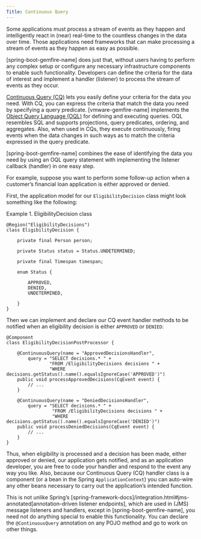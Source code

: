 ```yaml
---
Title: Continuous Query
---
```



<!-- 
 Copyright (c) VMware, Inc. 2022. All rights reserved.
 Licensed to the Apache Software Foundation (ASF) under one or more contributor license
 agreements. See the NOTICE file distributed with this work for additional information regarding
 copyright ownership. The ASF licenses this file to You under the Apache License, Version 2.0 (the
 "License"); you may not use this file except in compliance with the License. You may obtain a
 copy of the License at
 
 http://www.apache.org/licenses/LICENSE-2.0
 
 Unless required by applicable law or agreed to in writing, software distributed under the License
 is distributed on an "AS IS" BASIS, WITHOUT WARRANTIES OR CONDITIONS OF ANY KIND, either express
 or implied. See the License for the specific language governing permissions and limitations under
 the License.
-->


Some applications must process a stream of events as they happen and
intelligently react in (near) real-time to the countless changes in the
data over time. Those applications need frameworks that can make
processing a stream of events as they happen as easy as possible.





[spring-boot-gemfire-name] does just that, without users
having to perform any complex setup or configure any necessary
infrastructure components to enable such functionality. Developers can
define the criteria for the data of interest and implement a handler
(listener) to process the stream of events as they occur.





[Continuous Query (CQ)](https://docs.vmware.com/en/VMware-GemFire/9.15/gf/developing-continuous_querying-chapter_overview.html) lets you easily define your criteria for the data you need.
With CQ, you can express the criteria that match the data you need by
specifying a query predicate. [vmware-gemfire-name] implements the
[Object Query Language (OQL)](https://docs.vmware.com/en/VMware-GemFire/9.15/gf/developing-querying_basics-query_basics.html) for defining and executing queries. OQL resembles
SQL and supports projections, query predicates, ordering, and
aggregates. Also, when used in CQs, they execute continuously, firing
events when the data changes in such ways as to match the criteria
expressed in the query predicate.





[spring-boot-gemfire-name] combines the ease of identifying
the data you need by using an OQL query statement with implementing the
listener callback (handler) in one easy step.





For example, suppose you want to perform some follow-up action when a
customer’s financial loan application is either approved or denied.





First, the application model for our `EligibilityDecision` class might
look something like the following:







Example 1. EligibilityDecision class









``` highlight
@Region("EligibilityDecisions")
class EligibilityDecision {

    private final Person person;

    private Status status = Status.UNDETERMINED;

    private final Timespan timespan;

    enum Status {

        APPROVED,
        DENIED,
        UNDETERMINED,

    }
}
```











Then we can implement and declare our CQ event handler methods to be
notified when an eligibility decision is either `APPROVED` or `DENIED`:











``` highlight
@Component
class EligibilityDecisionPostProcessor {

    @ContinuousQuery(name = "ApprovedDecisionsHandler",
        query = "SELECT decisions.* " + 
                "FROM /EligibilityDecisions decisions " + 
                "WHERE decisions.getStatus().name().equalsIgnoreCase('APPROVED')")
    public void processApprovedDecisions(CqEvent event) {
        // ...
    }

    @ContinuousQuery(name = "DeniedDecisionsHandler",
        query = "SELECT decisions.* " +
                 "FROM /EligibilityDecisions decisions " +
                 "WHERE decisions.getStatus().name().equalsIgnoreCase('DENIED')")
    public void processDeniedDecisions(CqEvent event) {
        // ...
    }
}
```











Thus, when eligibility is processed and a decision has been made, either
approved or denied, our application gets notified, and as an application
developer, you are free to code your handler and respond to the event
any way you like. Also, because our Continuous Query (CQ) handler class
is a component (or a bean in the Spring `ApplicationContext`) you can
auto-wire any other beans necessary to carry out the application’s
intended function.





This is not unlike Spring’s
[spring-framework-docs]/integration.html#jms-annotated\[annotation-driven
listener endpoints\], which are used in (JMS) message listeners and
handlers, except in [spring-boot-gemfire-name], you need not
do anything special to enable this functionality. You can declare the
`@ContinuousQuery` annotation on any POJO method and go to work on other
things.









<div id="footer">

<div id="footer-text">





